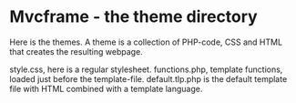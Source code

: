 Mvcframe - the theme directory
==========================
Here is the themes. A theme is a collection of PHP-code, CSS and HTML that creates the resulting webpage. 

style.css, here is a regular stylesheet.
functions.php, template functions, loaded just before the template-file.
default.tlp.php is the default template file with HTML combined with a template language.




